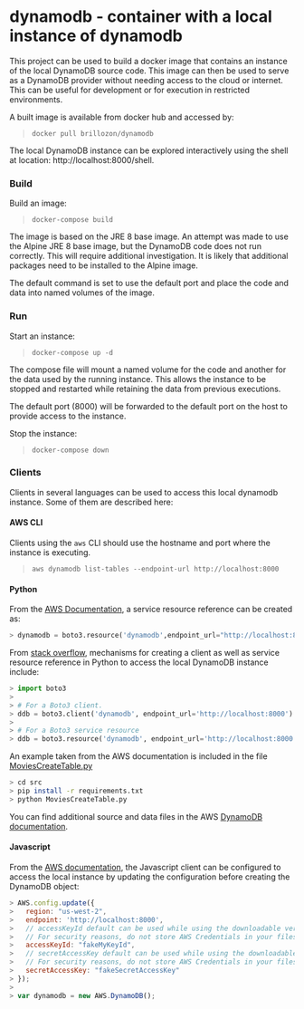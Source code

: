 
# dynamodb - container with a local instance of dynamodb

This project can be used to build a docker image that contains
an instance of the local DynamoDB source code.  This image can
then be used to serve as a DynamoDB provider without needing
access to the cloud or internet.  This can be useful for development
or for execution in restricted environments.

A built image is available from docker hub and accessed by:

> ```docker pull brillozon/dynamodb```

The local DynamoDB instance can be explored interactively using
the shell at location: http://localhost:8000/shell.

### Build

Build an image:

> ```docker-compose build```

The image is based on the JRE 8 base image.  An attempt was made
to use the Alpine JRE 8 base image, but the DynamoDB code does not
run correctly.  This will require additional investigation.  It is
likely that additional packages need to be installed to the Alpine
image.

The default command is set to use the default port and place
the code and data into named volumes of the image.

### Run

Start an instance:

> ```docker-compose up -d ```

The compose file will mount a named volume for the code and
another for the data used by the running instance.  This allows
the instance to be stopped and restarted while retaining the
data from previous executions.

The default port (8000) will be forwarded to the default port
on the host to provide access to the instance.

Stop the instance:

> ```docker-compose down```

### Clients

Clients in several languages can be used to access this local
dynamodb instance.  Some of them are described here:

#### AWS CLI

Clients using the `aws` CLI should use the hostname and port where the
instance is executing.

> ```aws dynamodb list-tables --endpoint-url http://localhost:8000```

#### Python

From the [AWS Documentation](http://docs.aws.amazon.com/amazondynamodb/latest/gettingstartedguide/GettingStarted.Python.Summary.html),
a service resource reference can be created as:
 
```python
> dynamodb = boto3.resource('dynamodb',endpoint_url="http://localhost:8000")
```

From [stack overflow](http://stackoverflow.com/a/32260680/3882815),
mechanisms for creating a client as well as service resource
reference in Python to access the local DynamoDB instance include:

```python
> import boto3
> 
> # For a Boto3 client.
> ddb = boto3.client('dynamodb', endpoint_url='http://localhost:8000')
> 
> # For a Boto3 service resource
> ddb = boto3.resource('dynamodb', endpoint_url='http://localhost:8000')
```

An example taken from the AWS documentation is included in
the file [MoviesCreateTable.py](src/MoviesCreateTable.py)

```bash
> cd src
> pip install -r requirements.txt
> python MoviesCreateTable.py
```

You can find additional source and data files in the AWS
[DynamoDB documentation](http://docs.aws.amazon.com/amazondynamodb/latest/gettingstartedguide/GettingStarted.Python.html).

#### Javascript

From the [AWS documentation](http://docs.aws.amazon.com/amazondynamodb/latest/gettingstartedguide/GettingStarted.Js.01.html),
the Javascript client can be configured to access
the local instance by updating the configuration
before creating the DynamoDB object:

```javascript
> AWS.config.update({
>   region: "us-west-2",
>   endpoint: 'http://localhost:8000',
>   // accessKeyId default can be used while using the downloadable version of DynamoDB. 
>   // For security reasons, do not store AWS Credentials in your files. Use Amazon Cognito instead.
>   accessKeyId: "fakeMyKeyId",
>   // secretAccessKey default can be used while using the downloadable version of DynamoDB. 
>   // For security reasons, do not store AWS Credentials in your files. Use Amazon Cognito instead.
>   secretAccessKey: "fakeSecretAccessKey"
> });
> 
> var dynamodb = new AWS.DynamoDB();
```

